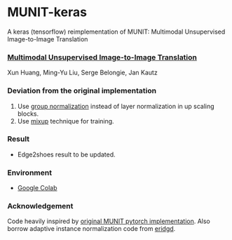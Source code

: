 # MUNIT-keras
A keras (tensorflow) reimplementation of MUNIT: Multimodal Unsupervised Image-to-Image Translation

### [Multimodal Unsupervised Image-to-Image Translation](https://arxiv.org/abs/1804.04732)
Xun Huang, Ming-Yu Liu, Serge Belongie, Jan Kautz

### Deviation from the original implementation
  1. Use [group normalization](https://arxiv.org/abs/1803.08494) instead of layer normalization in up scaling blocks.
  2. Use [mixup](https://arxiv.org/abs/1710.09412) technique for training.
  
### Result
  - Edge2shoes result to be updated.
  
### Environment
  - [Google Colab](https://colab.research.google.com/)
  
### Acknowledgement
Code heavily inspired by [original MUNIT pytorch implementation](https://github.com/NVlabs/MUNIT). Also borrow adaptive instance normalization code from [eridgd](https://github.com/eridgd/AdaIN-TF/blob/master/ops.py).
